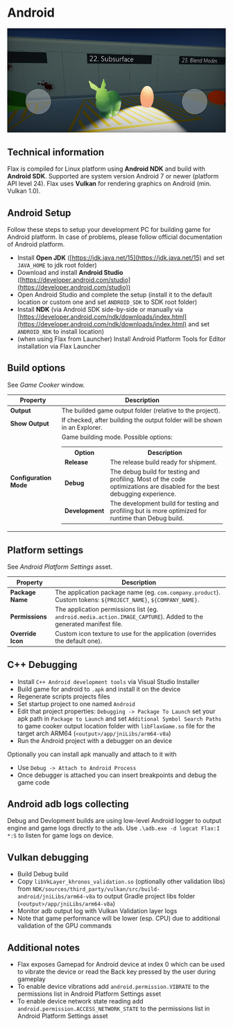 # Android

![Android](media/android.jpg)

## Technical information

Flax is compiled for Linux platform using **Android NDK** and build with **Android SDK**. Supported are system version Android 7 or newer (platform API level 24). Flax uses **Vulkan** for rendering graphics on Android (min. Vulkan 1.0).

## Android Setup

Follow these steps to setup your development PC for building game for Android platform. In case of problems, please follow official documentation of Android platform.

* Install **Open JDK** ([https://jdk.java.net/15](https://jdk.java.net/15) and set `JAVA_HOME` to jdk root folder)
* Download and install **Android Studio** ([https://developer.android.com/studio](https://developer.android.com/studio))
* Open Android Studio and complete the setup (install it to the default location or custom one and set `ANDROID_SDK` to SDK root folder)
* Install **NDK** (via Android SDK side-by-side or manually via [https://developer.android.com/ndk/downloads/index.html](https://developer.android.com/ndk/downloads/index.html) and set `ANDROID_NDK` to install location)
* (when using Flax from Launcher) Install Android Platform Tools for Editor installation via Flax Launcher

## Build options

See *Game Cooker* window.

| Property | Description |
|--------|--------|
| **Output** | The builded game output folder (relative to the project). |
| **Show Output** | If checked, after building the output folder will be shown in an Explorer. |
| **Configuration Mode** | Game building mode. Possible options: <table><tbody><tr><th>Option</th><th>Description</th></tr><tr><td>**Release**</td><td>The release build ready for shipment.</td></tr><tr><td>**Debug**</td><td>The debug build for testing and profiling. Most of the code optimizations are disabled for the best debugging experience.</td></tr><tr><td>**Development**</td><td>The development build for testing and profiling but is more optimized for runtime than Debug build.</td></tr></tbody></table>|

## Platform settings

See *Android Platform Settings* asset.

| Property | Description |
|--------|--------|
| **Package Name** | The application package name (eg. `com.company.product`). Custom tokens: `${PROJECT_NAME}`, `${COMPANY_NAME}`. |
| **Permissions** | The application permissions list (eg. `android.media.action.IMAGE_CAPTURE`). Added to the generated manifest file. |
| **Override Icon** | Custom icon texture to use for the application (overrides the default one). |

## C\+\+ Debugging

* Install `C++ Android development tools` via Visual Studio Installer
* Build game for android to `.apk` and install it on the device
* Regenerate scripts projects files
* Set startup project to one named `Android`
* Edit that project properties: `Debugging -> Package To Launch` set your apk path in `Package to Launch` and set `Additional Symbol Search Paths` to game cooker output location folder with `libFlaxGame.so` file for the target arch ARM64 (`<output>/app/jniLibs/arm64-v8a`)
* Run the Android project with a debugger on an device

Optionally you can install apk manually and attach to it with
* Use `Debug -> Attach to Android Process`
* Once debugger is attached you can insert breakpoints and debug the game code

## Android adb logs collecting

Debug and Devlopment builds are using low-level Android logger to output engine and game logs directly to the `adb`.
Use `.\adb.exe -d logcat Flax:I *:S` to listen for game logs on device.

## Vulkan debugging

* Build Debug build
* Copy `libVkLayer_khronos_validation.so` (optionally other validation libs) from `NDK/sources/third_party/vulkan/src/build-android/jniLibs/arm64-v8a` to output Gradle project libs folder (`<output>/app/jniLibs/arm64-v8a`)
* Monitor adb output log with Vulkan Validation layer logs
* Note that game performance will be lower (esp. CPU) due to additional validation of the GPU commands

## Additional notes

- Flax exposes Gamepad for Android device at index 0 which can be used to vibrate the device or read the Back key pressed by the user during gameplay
- To enable device vibrations add `android.permission.VIBRATE` to the permissions list in Android Platform Settings asset
- To enable device network state reading add `android.permission.ACCESS_NETWORK_STATE` to the permissions list in Android Platform Settings asset


